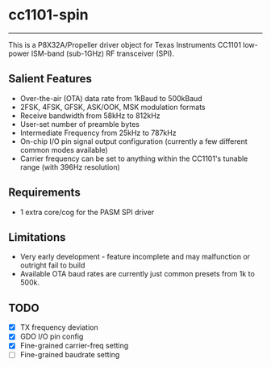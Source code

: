 # cc1101-spin 
---------------

This is a P8X32A/Propeller driver object for Texas Instruments CC1101 low-power ISM-band (sub-1GHz) RF transceiver (SPI).

## Salient Features

* Over-the-air (OTA) data rate from 1kBaud to 500kBaud
* 2FSK, 4FSK, GFSK, ASK/OOK, MSK modulation formats
* Receive bandwidth from 58kHz to 812kHz
* User-set number of preamble bytes
* Intermediate Frequency from 25kHz to 787kHz
* On-chip I/O pin signal output configuration (currently a few different common modes available)
* Carrier frequency can be set to anything within the CC1101's tunable range (with 396Hz resolution)

## Requirements

* 1 extra core/cog for the PASM SPI driver

## Limitations

* Very early development - feature incomplete and may malfunction or outright fail to build
* Available OTA baud rates are currently just common presets from 1k to 500k.

## TODO

- [x] TX frequency deviation
- [x] GDO I/O pin config
- [x] Fine-grained carrier-freq setting
- [ ] Fine-grained baudrate setting
